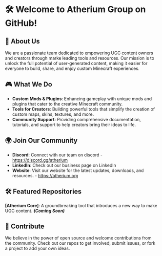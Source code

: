 # 🛠️ **Welcome to Atherium Group on GitHub**!


## 🚀 **About Us**

We are a passionate team dedicated to empowering UGC content owners and creators through marke leading tools and resources. Our mission is to unlock the full potential of user-generated content, making it easier for everyone to build, share, and enjoy custom Minecraft experiences.


## 🎮 **What We Do**

* __Custom Mods & Plugins__: Enhancing gameplay with unique mods and plugins that cater to the creative Minecraft community.
* __Tools for Creators__: Building powerful tools that simplify the creation of custom maps, skins, textures, and more.
* __Community Support__: Providing comprehensive documentation, tutorials, and support to help creators bring their ideas to life.


## 🌍 **Join Our Community**

* __Discord__: Connect with our team on discord - https://discord.gg/atherium
* __LinkedIn__: Check out our business page on LinkedIn
* __Website__: Visit our website for the latest updates, downloads, and resources. - https://atherium.org


## 🛠️ **Featured Repositories**

__[Atherium Core]__: A groundbreaking tool that introduces a new way to make UGC content. ***(Coming Soon)***


## 🤝 **Contribute**

We believe in the power of open source and welcome contributions from the community. Check out our repos to get involved, submit issues, or fork a project to add your own ideas.
